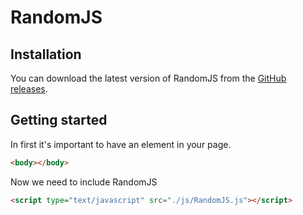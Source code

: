 # RandomJS
## Installation

You can download the latest version of RandomJS from the [GitHub releases]().

## Getting started
In first it's important to have an element in your page.
```html
<body></body>
```
Now we need to include RandomJS
```html
<script type="text/javascript" src="./js/RandomJS.js"></script>
```
